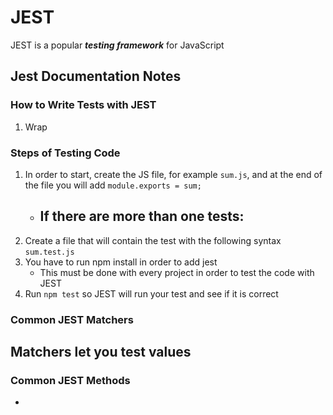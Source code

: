 # JEST
JEST is a popular ***testing framework*** for JavaScript

## Jest Documentation Notes

### How to Write Tests with JEST
1. Wrap

### Steps of Testing Code
1. In order to start, create the JS file, for example `sum.js`, and at the end of the file you will add `module.exports = sum;`
    - If there are more than one tests:
        - 
2. Create a file that will contain the test with the following syntax `sum.test.js`
3. You have to run npm install in order to add jest
    - This must be done with every project in order to test the code with JEST
4. Run `npm test` so JEST will run your test and see if it is correct

### Common JEST Matchers
Matchers let you test values
- 

### Common JEST Methods
- 